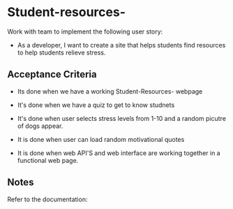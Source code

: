 # Student-resources-

Work with team  to implement the following user story:

* As a developer, I want to create a site that helps students find resources to help students relieve stress.

## Acceptance Criteria

* Its done when we have a working Student-Resources- webpage

* It's done when we have a quiz to get to know studnets 

* It's done when user selects stress levels from 1-10 and a random picutre of dogs appear.

* It is done when user can load random motivational quotes 

* It is done when web API'S and web interface are working together in a functional web page.

## Notes

Refer to the documentation:
